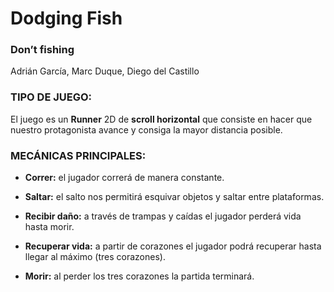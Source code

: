 # Dodging Fish

### Don’t fishing

Adrián García, Marc Duque, Diego del Castillo

### TIPO DE JUEGO:

El juego es un **Runner** 2D de **scroll horizontal** que consiste en hacer que nuestro protagonista avance y consiga la mayor distancia posible.

### MECÁNICAS PRINCIPALES:

- **Correr:** el jugador correrá de manera constante.

- **Saltar:** el salto nos permitirá esquivar objetos y saltar entre plataformas.

- **Recibir daño:** a través de trampas y caídas el jugador perderá vida hasta morir.

- **Recuperar vida:** a partir de corazones el jugador podrá recuperar hasta llegar al máximo (tres corazones).

- **Morir:** al perder los tres corazones la partida terminará.
